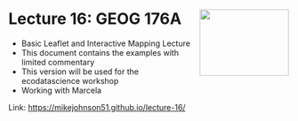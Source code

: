 # Lecture 16: GEOG 176A  <img src="img/ucsb_logo.png" width=160 height = 120 align="right" />
 
 - Basic Leaflet and Interactive Mapping Lecture
 - This document contains the examples with limited commentary
 - This version will be used for the ecodatascience workshop
 - Working with Marcela
 
 Link: https://mikejohnson51.github.io/lecture-16/

